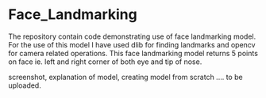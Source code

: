 # Face_Landmarking

The repository contain code demonstrating use of face landmarking model. For the use of this model I have used dlib for finding landmarks and opencv for camera related operations. This face landmarking model returns 5 points on face ie. left and right corner of both eye and tip of nose.

screenshot, explanation of model, creating model from scratch .... to be uploaded.